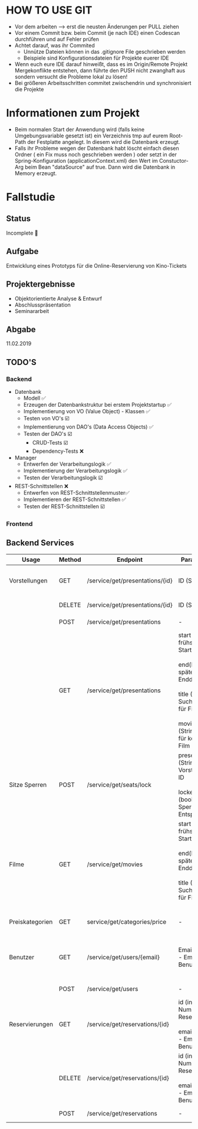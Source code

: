 # HOW TO USE GIT
* Vor dem arbeiten --> erst die neusten Änderungen per PULL ziehen
* Vor einem Commit bzw. beim Commit (je nach IDE) einen Codescan durchführen und auf Fehler prüfen
* Achtet darauf, was ihr Commited
  * Unnütze Dateien können in das .gitignore File geschrieben werden
  * Beispiele sind Konfigurationsdateien für Projekte euerer IDE
* Wenn euch eure IDE darauf hinweißt, dass es im Origin/Remote Projekt Mergekonflikte entstehen, dann führte den PUSH nicht zwanghaft aus sondern versucht die Probleme lokal zu lösen!
* Bei größeren Arbeitsschritten commitet zwischendrin und synchronisiert die Projekte

# Informationen zum Projekt
* Beim normalen Start der Anwendung wird (falls keine Umgebungsvariable gesetzt ist) ein Verzeichnis tmp auf eurem Root-Path der Festplatte angelegt. In diesem wird die Datenbank erzeugt.
* Falls ihr Probleme wegen der Datenbank habt löscht einfach diesen Ordner ( ein Fix muss noch geschrieben werden ) oder setzt in der Spring-Konfiguration (applicationContext.xml) den Wert im Constuctor-Arg beim Bean "dataSource" auf true. Dann wird die Datenbank in Memory erzeugt.

# Fallstudie 

## Status
Incomplete :construction_worker:

## Aufgabe
Entwicklung eines Prototyps für die Online-Reservierung von Kino-Tickets

## Projektergebnisse
* Objektorientierte Analyse & Entwurf
* Abschlusspräsentation
* Seminararbeit

## Abgabe
11.02.2019 

## TODO'S
### Backend
* Datenbank
    * Modell :white_check_mark:
    * Erzeugen der Datenbankstruktur bei erstem Projektstartup :white_check_mark:
    * Implementierung von VO (Value Object) - Klassen :white_check_mark:
    * Testen von VO's :ballot_box_with_check:
    * Implementierung von DAO's (Data Access Objects) :white_check_mark:
    * Testen der DAO's :ballot_box_with_check:
        * CRUD-Tests :ballot_box_with_check:
        * Dependency-Tests :x:
* Manager
    * Entwerfen der Verarbeitungslogik :white_check_mark:
    * Implementierung der Verarbeitungslogik :white_check_mark:
    * Testen der Verarbeitungslogik :ballot_box_with_check:
* REST-Schnittstellen :x:
    * Entwerfen von REST-Schnittstellenmuster:white_check_mark:
    * Implementieren der REST-Schnittstellen :white_check_mark:
    * Testen der REST-Schnittstellen :ballot_box_with_check:
    
### Frontend

## Backend Services
 Usage | Method   |  Endpoint | Parameters  |  Body | Response | Beschreibung 
 ---| --- | --- | --- | --- | ---  | --- 
 Vorstellungen | GET |  /service/get/presentations/{id} | ID (String)| - | Vorstellungsobjekt | Abfrage einer einzelnen, spezifischen Vorstellung.
| | DELETE | /service/get/presentations/{id} | ID (String) | - | SUCCES / ERROR  |Zum Löschen einer Vorstellung.
| | POST | /service/get/presentations | - | JSON - Vorstellungsobjekt | das angelegte Vorstellungsobjekt | Abspeichern einer neuen Vorstellung.
| | GET | /service/get/presentations |  start (long) - frühstes Startdatum <br> <br>  end(long) - spätestes Enddatum <br><br>  title (String) - Suchstring für Filmtitel <br> <br> movie (String) - ID für konkreten Film | - | Liste von Vorstellungsobjekten | Abfrage mehrerer Vorstellungen. Parameter als Requestparameter (?param=...&param=...) an der URL.
Sitze Sperren | POST |  /service/get/seats/lock | presentation (String) - Vorstellungs-ID <br> <br> locked (boolean) - Sperren oder Entsperren | JSON - Liste von Sitzen | Liste von Sitzobjekten | Endpoint zum sperren oder entsperren von Sitzen vor der eigentlichen Reservierung 
Filme | GET | /service/get/movies | start (long) - frühstes Startdatum <br> <br>  end(long) - spätestes Enddatum <br><br>  title (String) - Suchstring für Filmtitel <br> <br> | - | Liste von Filmobjekten | Zum Suchen eines Films während eines bestimmten Zeitintervalls
Preiskategorien | GET | service/get/categories/price | - | - | Liste von Preiskategorieobjekten | Zum Abfragen aller vorhanden Preiskategorien.
Benutzer | GET | /service/get/users/{email} | Email (String) - Email des Benutzers | - | Benutzerobjekt | Zum Abfragen eines Benutzers von der Datenbank (Passwörter werden noch nicht 100% unterstützt --> Gast)
| | POST | /service/get/users | - | JSON - Benutzerobjekt | Benutzerobjekt | Zum Erstellen eines neuen Benutzers
Reservierungen | GET | /service/get/reservations/{id} | id (int) - Nummer der Reservierung <br> <br> email (String) - Email des Benutzers | - | Reservierngsobjekt | Zum Abfragen einer Reservierung
| | DELETE |  /service/get/reservations/{id} | id (int) - Nummer der Reservierung <br> <br> email (String) - Email des Benutzers | - | SUCCES / ERROR  | Zum Löschen einer Reservierung
| | POST | /service/get/reservations | - | JSON - Reservierungsobjekt | Reservierungsobjekt | Zum Anlegen einer neuen Reservierung



